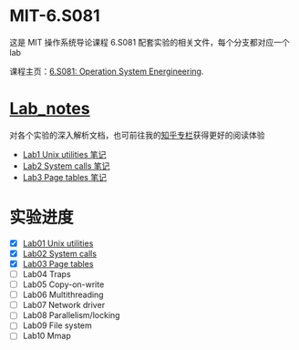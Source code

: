 # MIT-6.S081
这是 MIT 操作系统导论课程 6.S081 配套实验的相关文件，每个分支都对应一个 lab

课程主页：[6.S081: Operation System Energineering](https://pdos.csail.mit.edu/6.828/2021/schedule.html).
# [Lab_notes](https://github.com/Deconx/MIT-6.S081/tree/master/Lab_notes)
对各个实验的深入解析文档，也可前往我的[知乎专栏](https://www.zhihu.com/column/c_1502374640542023680)获得更好的阅读体验
- [Lab1 Unix utilities 笔记](https://github.com/Deconx/MIT-6.S081/blob/master/Lab_notes/6.S081-Lab1%20Unix%20utilities.md)
- [Lab2 System calls 笔记](https://github.com/Deconx/MIT-6.S081/blob/master/Lab_notes/6.S081-Lab2%20System%20calls.md)
- [Lab3 Page tables 笔记](https://github.com/Deconx/MIT-6.S081/blob/master/Lab_notes/6.S081-Lab3%20Page%20tables.md)
# 实验进度
- [x] [Lab01 Unix utilities](https://github.com/Deconx/MIT-6.S081/tree/util)
- [x] [Lab02 System calls](https://github.com/Deconx/MIT-6.S081/tree/syscall)  
- [x] [Lab03 Page tables](https://github.com/Deconx/MIT-6.S081/tree/pgtbl)
- [ ] Lab04 Traps
- [ ] Lab05 Copy-on-write
- [ ] Lab06 Multithreading
- [ ] Lab07 Network driver
- [ ] Lab08 Parallelism/locking
- [ ] Lab09 File system
- [ ] Lab10 Mmap